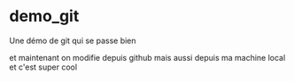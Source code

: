 demo_git
========

Une démo de git qui se passe bien

et maintenant on modifie depuis github
mais aussi depuis ma machine local et c'est super cool

